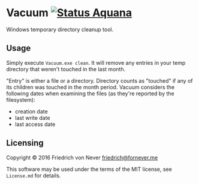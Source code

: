 Vacuum [![Status Aquana](https://img.shields.io/badge/status-aquana-yellowgreen.svg)](https://github.com/ForNeVeR/andivionian-status-classifier)
======

Windows temporary directory cleanup tool.

Usage
-----

Simply execute `Vacuum.exe clean`. It will remove any entries in your temp
directory that weren't touched in the last month.

"Entry" is either a file or a directory. Directory counts as "touched" if any of
its children was touched in the month period. Vacuum considers the following
dates when examining the files (as they're reported by the filesystem):

- creation date
- last write date
- last access date

Licensing
---------

Copyright © 2016 Friedrich von Never <friedrich@fornever.me>

This software may be used under the terms of the MIT license, see `License.md`
for details.
